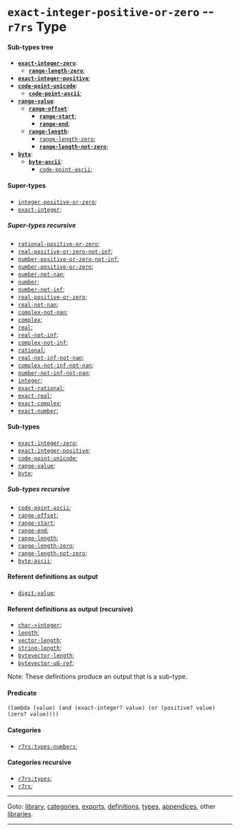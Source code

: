 

<a id='type__r7rs__exact-integer-positive-or-zero'></a>

# `exact-integer-positive-or-zero` -- `r7rs` Type


<a id='type__r7rs__exact-integer-positive-or-zero__sub-types-tree'></a>

#### Sub-types tree

* **[`exact-integer-zero`](../../r7rs/types/exact-integer-zero.md#type__r7rs__exact-integer-zero)**:
  * **[`range-length-zero`](../../r7rs/types/range-length-zero.md#type__r7rs__range-length-zero)**;
* **[`exact-integer-positive`](../../r7rs/types/exact-integer-positive.md#type__r7rs__exact-integer-positive)**;
* **[`code-point-unicode`](../../r7rs/types/code-point-unicode.md#type__r7rs__code-point-unicode)**:
  * **[`code-point-ascii`](../../r7rs/types/code-point-ascii.md#type__r7rs__code-point-ascii)**;
* **[`range-value`](../../r7rs/types/range-value.md#type__r7rs__range-value)**:
  * **[`range-offset`](../../r7rs/types/range-offset.md#type__r7rs__range-offset)**:
    * **[`range-start`](../../r7rs/types/range-start.md#type__r7rs__range-start)**;
    * **[`range-end`](../../r7rs/types/range-end.md#type__r7rs__range-end)**;
  * **[`range-length`](../../r7rs/types/range-length.md#type__r7rs__range-length)**:
    * [`range-length-zero`](../../r7rs/types/range-length-zero.md#type__r7rs__range-length-zero);
    * **[`range-length-not-zero`](../../r7rs/types/range-length-not-zero.md#type__r7rs__range-length-not-zero)**;
* **[`byte`](../../r7rs/types/byte.md#type__r7rs__byte)**:
  * **[`byte-ascii`](../../r7rs/types/byte-ascii.md#type__r7rs__byte-ascii)**:
    * [`code-point-ascii`](../../r7rs/types/code-point-ascii.md#type__r7rs__code-point-ascii);


<a id='type__r7rs__exact-integer-positive-or-zero__super-types'></a>

#### Super-types

 * [`integer-positive-or-zero`](../../r7rs/types/integer-positive-or-zero.md#type__r7rs__integer-positive-or-zero);
 * [`exact-integer`](../../r7rs/types/exact-integer.md#type__r7rs__exact-integer);


<a id='type__r7rs__exact-integer-positive-or-zero__super-types-recursive'></a>

##### Super-types recursive

 * [`rational-positive-or-zero`](../../r7rs/types/rational-positive-or-zero.md#type__r7rs__rational-positive-or-zero);
 * [`real-positive-or-zero-not-inf`](../../r7rs/types/real-positive-or-zero-not-inf.md#type__r7rs__real-positive-or-zero-not-inf);
 * [`number-positive-or-zero-not-inf`](../../r7rs/types/number-positive-or-zero-not-inf.md#type__r7rs__number-positive-or-zero-not-inf);
 * [`number-positive-or-zero`](../../r7rs/types/number-positive-or-zero.md#type__r7rs__number-positive-or-zero);
 * [`number-not-nan`](../../r7rs/types/number-not-nan.md#type__r7rs__number-not-nan);
 * [`number`](../../r7rs/types/number.md#type__r7rs__number);
 * [`number-not-inf`](../../r7rs/types/number-not-inf.md#type__r7rs__number-not-inf);
 * [`real-positive-or-zero`](../../r7rs/types/real-positive-or-zero.md#type__r7rs__real-positive-or-zero);
 * [`real-not-nan`](../../r7rs/types/real-not-nan.md#type__r7rs__real-not-nan);
 * [`complex-not-nan`](../../r7rs/types/complex-not-nan.md#type__r7rs__complex-not-nan);
 * [`complex`](../../r7rs/types/complex.md#type__r7rs__complex);
 * [`real`](../../r7rs/types/real.md#type__r7rs__real);
 * [`real-not-inf`](../../r7rs/types/real-not-inf.md#type__r7rs__real-not-inf);
 * [`complex-not-inf`](../../r7rs/types/complex-not-inf.md#type__r7rs__complex-not-inf);
 * [`rational`](../../r7rs/types/rational.md#type__r7rs__rational);
 * [`real-not-inf-not-nan`](../../r7rs/types/real-not-inf-not-nan.md#type__r7rs__real-not-inf-not-nan);
 * [`complex-not-inf-not-nan`](../../r7rs/types/complex-not-inf-not-nan.md#type__r7rs__complex-not-inf-not-nan);
 * [`number-not-inf-not-nan`](../../r7rs/types/number-not-inf-not-nan.md#type__r7rs__number-not-inf-not-nan);
 * [`integer`](../../r7rs/types/integer.md#type__r7rs__integer);
 * [`exact-rational`](../../r7rs/types/exact-rational.md#type__r7rs__exact-rational);
 * [`exact-real`](../../r7rs/types/exact-real.md#type__r7rs__exact-real);
 * [`exact-complex`](../../r7rs/types/exact-complex.md#type__r7rs__exact-complex);
 * [`exact-number`](../../r7rs/types/exact-number.md#type__r7rs__exact-number);


<a id='type__r7rs__exact-integer-positive-or-zero__sub-types'></a>

#### Sub-types

 * [`exact-integer-zero`](../../r7rs/types/exact-integer-zero.md#type__r7rs__exact-integer-zero);
 * [`exact-integer-positive`](../../r7rs/types/exact-integer-positive.md#type__r7rs__exact-integer-positive);
 * [`code-point-unicode`](../../r7rs/types/code-point-unicode.md#type__r7rs__code-point-unicode);
 * [`range-value`](../../r7rs/types/range-value.md#type__r7rs__range-value);
 * [`byte`](../../r7rs/types/byte.md#type__r7rs__byte);


<a id='type__r7rs__exact-integer-positive-or-zero__sub-types-recursive'></a>

##### Sub-types recursive

 * [`code-point-ascii`](../../r7rs/types/code-point-ascii.md#type__r7rs__code-point-ascii);
 * [`range-offset`](../../r7rs/types/range-offset.md#type__r7rs__range-offset);
 * [`range-start`](../../r7rs/types/range-start.md#type__r7rs__range-start);
 * [`range-end`](../../r7rs/types/range-end.md#type__r7rs__range-end);
 * [`range-length`](../../r7rs/types/range-length.md#type__r7rs__range-length);
 * [`range-length-zero`](../../r7rs/types/range-length-zero.md#type__r7rs__range-length-zero);
 * [`range-length-not-zero`](../../r7rs/types/range-length-not-zero.md#type__r7rs__range-length-not-zero);
 * [`byte-ascii`](../../r7rs/types/byte-ascii.md#type__r7rs__byte-ascii);


<a id='type__r7rs__exact-integer-positive-or-zero__referent-definitions-output'></a>

#### Referent definitions as output

 * [`digit-value`](../../r7rs/definitions/digit-value.md#definition__r7rs__digit-value);


<a id='type__r7rs__exact-integer-positive-or-zero__referent-definitions-output-recursive'></a>

#### Referent definitions as output (recursive)

 * [`char->integer`](../../r7rs/definitions/char-_3e_integer.md#definition__r7rs__char-_3e_integer);
 * [`length`](../../r7rs/definitions/length.md#definition__r7rs__length);
 * [`vector-length`](../../r7rs/definitions/vector-length.md#definition__r7rs__vector-length);
 * [`string-length`](../../r7rs/definitions/string-length.md#definition__r7rs__string-length);
 * [`bytevector-length`](../../r7rs/definitions/bytevector-length.md#definition__r7rs__bytevector-length);
 * [`bytevector-u8-ref`](../../r7rs/definitions/bytevector-u8-ref.md#definition__r7rs__bytevector-u8-ref);

Note:  These definitions produce an output that is a sub-type.


<a id='type__r7rs__exact-integer-positive-or-zero__predicate'></a>

#### Predicate

````
(lambda (value) (and (exact-integer? value) (or (positive? value) (zero? value))))
````


<a id='type__r7rs__exact-integer-positive-or-zero__categories'></a>

#### Categories

 * [`r7rs:types-numbers`](../../r7rs/categories/r7rs_3a_types-numbers.md#category__r7rs__r7rs_3a_types-numbers);


<a id='type__r7rs__exact-integer-positive-or-zero__categories-recursive'></a>

#### Categories recursive

 * [`r7rs:types`](../../r7rs/categories/r7rs_3a_types.md#category__r7rs__r7rs_3a_types);
 * [`r7rs`](../../r7rs/categories/r7rs.md#category__r7rs__r7rs);

----

Goto: [library](../../r7rs/_index.md#library__r7rs), [categories](../../r7rs/categories/_index.md#toc__r7rs__categories), [exports](../../r7rs/exports/_index.md#toc__r7rs__exports), [definitions](../../r7rs/definitions/_index.md#toc__r7rs__definitions), [types](../../r7rs/types/_index.md#toc__r7rs__types), [appendices](../../r7rs/appendices/_index.md#toc__r7rs__appendices), other [libraries](../../_libraries.md#toc__libraries).

----

